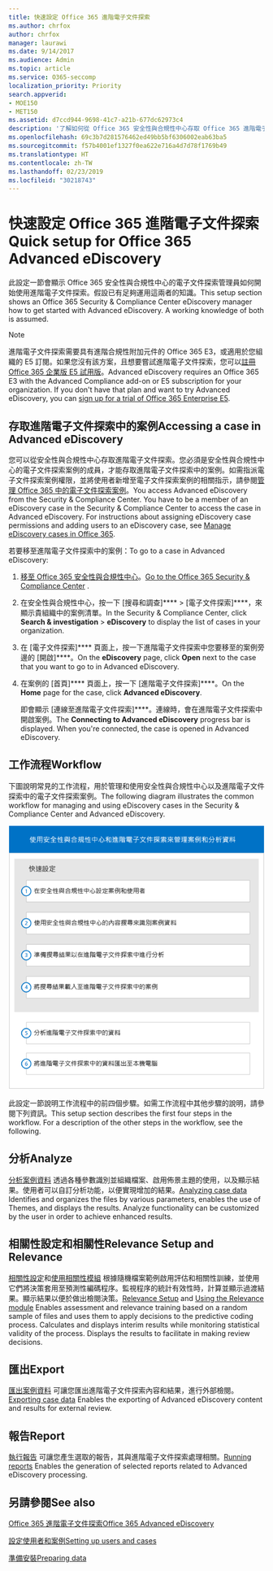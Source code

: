 ```yaml
---
title: 快速設定 Office 365 進階電子文件探索
ms.author: chrfox
author: chrfox
manager: laurawi
ms.date: 9/14/2017
ms.audience: Admin
ms.topic: article
ms.service: O365-seccomp
localization_priority: Priority
search.appverid:
- MOE150
- MET150
ms.assetid: d7ccd944-9698-41c7-a21b-677dc62973c4
description: '了解如何從 Office 365 安全性與合規性中心存取 Office 365 進階電子文件探索，以及檢閱使用進階電子文件探索的一般工作流程。  '
ms.openlocfilehash: 69c3b7d281576462ed49bb5bf6306002eab63ba5
ms.sourcegitcommit: f57b4001ef1327f0ea622e716a4d7d78f1769b49
ms.translationtype: HT
ms.contentlocale: zh-TW
ms.lasthandoff: 02/23/2019
ms.locfileid: "30218743"
---
```

# <a name="quick-setup-for-office-365-advanced-ediscovery"></a><span data-ttu-id="af56a-103">快速設定 Office 365 進階電子文件探索</span><span class="sxs-lookup"><span data-stu-id="af56a-103">Quick setup for Office 365 Advanced eDiscovery</span></span>

<span data-ttu-id="af56a-p101">此設定一節會顯示 Office 365 安全性與合規性中心的電子文件探索管理員如何開始使用進階電子文件探索。假設已有足夠運用這兩者的知識。</span><span class="sxs-lookup"><span data-stu-id="af56a-p101">This setup section shows an Office 365 Security &amp; Compliance Center eDiscovery manager how to get started with Advanced eDiscovery. A working knowledge of both is assumed.</span></span>
  
> [!NOTE]
> <span data-ttu-id="af56a-p102">進階電子文件探索需要具有進階合規性附加元件的 Office 365 E3，或適用於您組織的 E5 訂閱。如果您沒有該方案，且想要嘗試進階電子文件探索，您可以[註冊 Office 365 企業版 E5 試用版](https://go.microsoft.com/fwlink/p/?LinkID=698279)。</span><span class="sxs-lookup"><span data-stu-id="af56a-p102">Advanced eDiscovery requires an Office 365 E3 with the Advanced Compliance add-on or E5 subscription for your organization. If you don't have that plan and want to try Advanced eDiscovery, you can [sign up for a trial of Office 365 Enterprise E5](https://go.microsoft.com/fwlink/p/?LinkID=698279).</span></span> 
  
## <a name="accessing-a-case-in-advanced-ediscovery"></a><span data-ttu-id="af56a-108">存取進階電子文件探索中的案例</span><span class="sxs-lookup"><span data-stu-id="af56a-108">Accessing a case in Advanced eDiscovery</span></span>

<span data-ttu-id="af56a-p103">您可以從安全性與合規性中心存取進階電子文件探索。您必須是安全性與合規性中心的電子文件探索案例的成員，才能存取進階電子文件探索中的案例。如需指派電子文件探索案例權限，並將使用者新增至電子文件探索案例的相關指示，請參閱[管理 Office 365 中的電子文件探索案例](manage-ediscovery-cases.md)。</span><span class="sxs-lookup"><span data-stu-id="af56a-p103">You access Advanced eDiscovery from the Security &amp; Compliance Center. You have to be a member of an eDiscovery case in the Security &amp; Compliance Center to access the case in Advanced eDiscovery. For instructions about assigning eDiscovery case permissions and adding users to an eDiscovery case, see [Manage eDiscovery cases in Office 365](manage-ediscovery-cases.md).</span></span> 
  
<span data-ttu-id="af56a-112">若要移至進階電子文件探索中的案例：</span><span class="sxs-lookup"><span data-stu-id="af56a-112">To go to a case in Advanced eDiscovery:</span></span> 
  
1. <span data-ttu-id="af56a-113">[移至 Office 365 安全性與合規性中心](go-to-the-securitycompliance-center.md)。</span><span class="sxs-lookup"><span data-stu-id="af56a-113">[Go to the Office 365 Security &amp; Compliance Center](go-to-the-securitycompliance-center.md) .</span></span> 
    
2. <span data-ttu-id="af56a-114">在安全性與合規性中心，按一下 [搜尋和調查]\*\*\*\* \> [電子文件探索]\*\*\*\*，來顯示貴組織中的案例清單。</span><span class="sxs-lookup"><span data-stu-id="af56a-114">In the Security &amp; Compliance Center, click **Search &amp; investigation** \> **eDiscovery** to display the list of cases in your organization.</span></span> 
    
3. <span data-ttu-id="af56a-115">在 [電子文件探索]\*\*\*\* 頁面上，按一下進階電子文件探索中您要移至的案例旁邊的 [開啟]\*\*\*\*。</span><span class="sxs-lookup"><span data-stu-id="af56a-115">On the **eDiscovery** page, click **Open** next to the case that you want to go to in Advanced eDiscovery.</span></span> 
    
4. <span data-ttu-id="af56a-116">在案例的 [首頁]\*\*\*\* 頁面上，按一下 [進階電子文件探索]\*\*\*\*。</span><span class="sxs-lookup"><span data-stu-id="af56a-116">On the **Home** page for the case, click **Advanced eDiscovery**.</span></span>
    
    <span data-ttu-id="af56a-p104">即會顯示 [連線至進階電子文件探索]\*\*\*\*。連線時，會在進階電子文件探索中開啟案例。</span><span class="sxs-lookup"><span data-stu-id="af56a-p104">The **Connecting to Advanced eDiscovery** progress bar is displayed. When you're connected, the case is opened in Advanced eDiscovery.</span></span> 
    
## <a name="workflow"></a><span data-ttu-id="af56a-119">工作流程</span><span class="sxs-lookup"><span data-stu-id="af56a-119">Workflow</span></span>

<span data-ttu-id="af56a-120">下圖說明常見的工作流程，用於管理和使用安全性與合規性中心以及進階電子文件探索中的電子文件探索案例。</span><span class="sxs-lookup"><span data-stu-id="af56a-120">The following diagram illustrates the common workflow for managing and using eDiscovery cases in the Security &amp; Compliance Center and Advanced eDiscovery.</span></span> 
  
![圖表會顯示設定中四個階段的 Office 365 進階電子文件探索工作流程，包括設定使用者和案例、識別案例資料、匯出及處理，接著是分析並匯出至本機電腦的階段。](media/76589ccc-789d-4581-b3a8-98d339b05979.png)
  
<span data-ttu-id="af56a-p105">此設定一節說明工作流程中的前四個步驟。如需工作流程中其他步驟的說明，請參閱下列資訊。</span><span class="sxs-lookup"><span data-stu-id="af56a-p105">This setup section describes the first four steps in the workflow. For a description of the other steps in the workflow, see the following.</span></span>
  
## <a name="analyze"></a><span data-ttu-id="af56a-124">分析</span><span class="sxs-lookup"><span data-stu-id="af56a-124">Analyze</span></span>

<span data-ttu-id="af56a-p106">[分析案例資料](analyze-case-data-with-advanced-ediscovery.md) 透過各種參數識別並組織檔案、啟用佈景主題的使用，以及顯示結果。使用者可以自訂分析功能，以便實現增加的結果。</span><span class="sxs-lookup"><span data-stu-id="af56a-p106">[Analyzing case data](analyze-case-data-with-advanced-ediscovery.md) Identifies and organizes the files by various parameters, enables the use of Themes, and displays the results. Analyze functionality can be customized by the user in order to achieve enhanced results.</span></span> 
  
## <a name="relevance-setup-and-relevance"></a><span data-ttu-id="af56a-127">相關性設定和相關性</span><span class="sxs-lookup"><span data-stu-id="af56a-127">Relevance Setup and Relevance</span></span>

<span data-ttu-id="af56a-p107">[相關性設定](manage-relevance-setup-in-advanced-ediscovery.md)和[使用相關性模組](use-relevance-in-advanced-ediscovery.md) 根據隨機檔案範例啟用評估和相關性訓練，並使用它們將決策套用至預測性編碼程序。監視程序的統計有效性時，計算並顯示過渡結果。顯示結果以便於做出檢閱決策。</span><span class="sxs-lookup"><span data-stu-id="af56a-p107">[Relevance Setup](manage-relevance-setup-in-advanced-ediscovery.md) and [Using the Relevance module](use-relevance-in-advanced-ediscovery.md) Enables assessment and relevance training based on a random sample of files and uses them to apply decisions to the predictive coding process. Calculates and displays interim results while monitoring statistical validity of the process. Displays the results to facilitate in making review decisions.</span></span> 
  
## <a name="export"></a><span data-ttu-id="af56a-131">匯出</span><span class="sxs-lookup"><span data-stu-id="af56a-131">Export</span></span>

<span data-ttu-id="af56a-132">[匯出案例資料](export-case-data-in-advanced-ediscovery.md) 可讓您匯出進階電子文件探索內容和結果，進行外部檢閱。</span><span class="sxs-lookup"><span data-stu-id="af56a-132">[Exporting case data](export-case-data-in-advanced-ediscovery.md) Enables the exporting of Advanced eDiscovery content and results for external review.</span></span> 
  
## <a name="report"></a><span data-ttu-id="af56a-133">報告</span><span class="sxs-lookup"><span data-stu-id="af56a-133">Report</span></span>

<span data-ttu-id="af56a-134">[執行報告](run-reports-in-advanced-ediscovery.md) 可讓您產生選取的報告，其與進階電子文件探索處理相關。</span><span class="sxs-lookup"><span data-stu-id="af56a-134">[Running reports](run-reports-in-advanced-ediscovery.md) Enables the generation of selected reports related to Advanced eDiscovery processing.</span></span> 
  
## <a name="see-also"></a><span data-ttu-id="af56a-135">另請參閱</span><span class="sxs-lookup"><span data-stu-id="af56a-135">See also</span></span>

[<span data-ttu-id="af56a-136">Office 365 進階電子文件探索</span><span class="sxs-lookup"><span data-stu-id="af56a-136">Office 365 Advanced eDiscovery</span></span>](office-365-advanced-ediscovery.md)
  
[<span data-ttu-id="af56a-137">設定使用者和案例</span><span class="sxs-lookup"><span data-stu-id="af56a-137">Setting up users and cases</span></span>](set-up-users-and-cases-in-advanced-ediscovery.md)
  
[<span data-ttu-id="af56a-138">準備安裝</span><span class="sxs-lookup"><span data-stu-id="af56a-138">Preparing data</span></span>](prepare-data-for-advanced-ediscovery.md)

